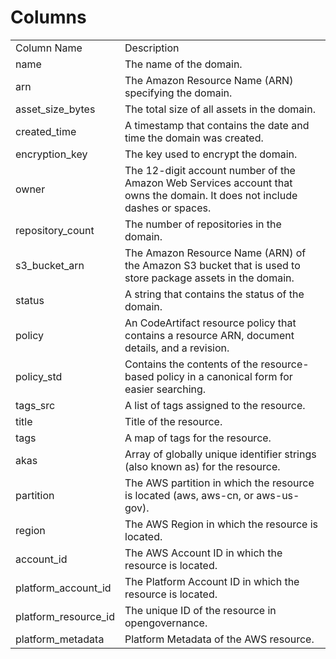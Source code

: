 # Columns  

<table>
	<tr><td>Column Name</td><td>Description</td></tr>
	<tr><td>name</td><td>The name of the domain.</td></tr>
	<tr><td>arn</td><td>The Amazon Resource Name (ARN) specifying the domain.</td></tr>
	<tr><td>asset_size_bytes</td><td>The total size of all assets in the domain.</td></tr>
	<tr><td>created_time</td><td>A timestamp that contains the date and time the domain was created.</td></tr>
	<tr><td>encryption_key</td><td>The key used to encrypt the domain.</td></tr>
	<tr><td>owner</td><td>The 12-digit account number of the Amazon Web Services account that owns the domain. It does not include dashes or spaces.</td></tr>
	<tr><td>repository_count</td><td>The number of repositories in the domain.</td></tr>
	<tr><td>s3_bucket_arn</td><td>The Amazon Resource Name (ARN) of the Amazon S3 bucket that is used to store package assets in the domain.</td></tr>
	<tr><td>status</td><td>A string that contains the status of the domain.</td></tr>
	<tr><td>policy</td><td>An CodeArtifact resource policy that contains a resource ARN, document details, and a revision.</td></tr>
	<tr><td>policy_std</td><td>Contains the contents of the resource-based policy in a canonical form for easier searching.</td></tr>
	<tr><td>tags_src</td><td>A list of tags assigned to the resource.</td></tr>
	<tr><td>title</td><td>Title of the resource.</td></tr>
	<tr><td>tags</td><td>A map of tags for the resource.</td></tr>
	<tr><td>akas</td><td>Array of globally unique identifier strings (also known as) for the resource.</td></tr>
	<tr><td>partition</td><td>The AWS partition in which the resource is located (aws, aws-cn, or aws-us-gov).</td></tr>
	<tr><td>region</td><td>The AWS Region in which the resource is located.</td></tr>
	<tr><td>account_id</td><td>The AWS Account ID in which the resource is located.</td></tr>
	<tr><td>platform_account_id</td><td>The Platform Account ID in which the resource is located.</td></tr>
	<tr><td>platform_resource_id</td><td>The unique ID of the resource in opengovernance.</td></tr>
	<tr><td>platform_metadata</td><td>Platform Metadata of the AWS resource.</td></tr>
</table>